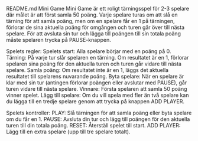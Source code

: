 README.md
Mini Game
Mini Game är ett roligt tärningsspel för 2-3 spelare där målet är att först samla 50 poäng. Varje spelare turas om att slå en tärning för att samla poäng, men om en spelare får en 1 på tärningen, förlorar de sina aktuella poäng för omgången och turen går över till nästa spelare. För att avsluta sin tur och lägga till poängen till sin totala poäng måste spelaren trycka på PAUSE-knappen.

Spelets regler:
Spelets start: Alla spelare börjar med en poäng på 0.
Tärning: På varje tur slår spelaren en tärning. Om resultatet är en 1, förlorar spelaren sina poäng för den aktuella turen och turen går vidare till nästa spelare.
Samla poäng: Om resultatet inte är en 1, läggs det aktuella resultatet till spelarens nuvarande poäng.
Byta spelare: När en spelare är klar med sin tur (antingen förlorar poängen eller avslutar med PAUSE), går turen vidare till nästa spelare.
Vinnare: Första spelaren att samla 50 poäng vinner spelet.
Lägg till spelare: Om du vill spela med fler än två spelare kan du lägga till en tredje spelare genom att trycka på knappen ADD PLAYER.

Spelets kontroller:
PLAY: Slå tärningen för att samla poäng eller byta spelare om du får en 1.
PAUSE: Avsluta din tur och lägg till poängen för den aktuella turen till din totala poäng.
RESET: Återställ spelet till start.
ADD PLAYER: Lägg till en extra spelare (upp till tre spelare totalt).